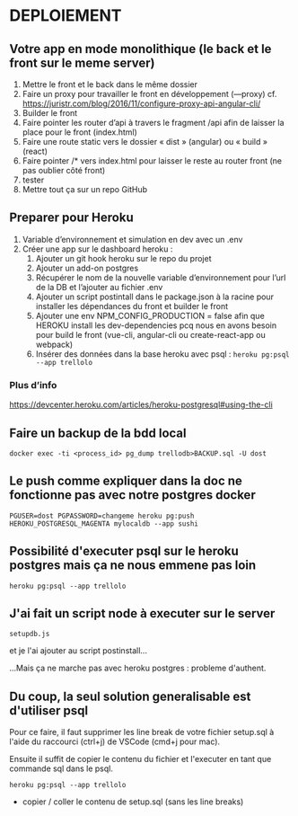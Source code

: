 # DEPLOIEMENT

## Votre app en mode monolithique (le back et le front sur le meme server)

1. Mettre le front et le back dans le même dossier
2. Faire un proxy pour travailler le front en développement (—proxy) cf. https://juristr.com/blog/2016/11/configure-proxy-api-angular-cli/
3. Builder le front 
4. Faire pointer les router d’api à travers le fragment /api afin de laisser la place pour le front (index.html)
5. Faire une route static vers le dossier « dist » (angular) ou « build » (react)
6. Faire pointer /* vers index.html pour laisser le reste au router front (ne pas oublier <base href="/"> côté front)
7. tester
8. Mettre tout ça sur un repo GitHub

## Preparer pour Heroku
	
1. Variable d’environnement et simulation en dev avec un .env
2. Créer une app sur le dashboard heroku :
    1. Ajouter un git hook heroku sur le repo du projet
    2. Ajouter un add-on postgres
    3. Récupérer le nom de la nouvelle variable d’environnement pour l’url de la DB et l’ajouter au fichier .env
    4. Ajouter un script postintall dans le package.json à la racine pour installer les dépendances du front et builder le front
    5. Ajouter une env NPM_CONFIG_PRODUCTION = false afin que HEROKU install les dev-dependencies pcq nous en avons besoin pour build le front (vue-cli, angular-cli ou create-react-app ou webpack)
    6. Insérer des données dans la base heroku avec psql : `heroku pg:psql --app trellolo`



### Plus d’info

https://devcenter.heroku.com/articles/heroku-postgresql#using-the-cli

## Faire un backup de la bdd local

`docker exec -ti <process_id> pg_dump trellodb>BACKUP.sql -U dost`

## Le push comme expliquer dans la doc ne fonctionne pas avec notre postgres docker

`PGUSER=dost PGPASSWORD=changeme heroku pg:push HEROKU_POSTGRESQL_MAGENTA mylocaldb --app sushi`

## Possibilité d'executer psql sur le heroku postgres mais ça ne nous emmene pas loin

`heroku pg:psql --app trellolo`

## J'ai fait un script node à executer sur le server

`setupdb.js`

et je l'ai ajouter au script postinstall...

...Mais ça ne marche pas avec heroku postgres : probleme d'authent.

## Du coup, la seul solution generalisable est d'utiliser psql 

Pour ce faire, il faut supprimer les line break de votre fichier setup.sql à l'aide du raccourci (ctrl+j) de VSCode (cmd+j pour mac).

Ensuite il suffit de copier le contenu du fichier et l'executer en tant que commande sql dans le psql.

`heroku pg:psql --app trellolo`

+ copier / coller le contenu de setup.sql (sans les line breaks)